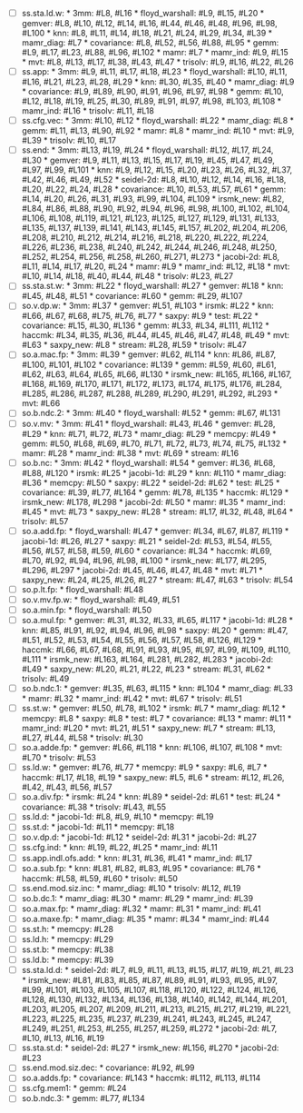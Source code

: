 - [ ] ss.sta.ld.w: 
		* 3mm: #L8, #L16
		* floyd_warshall: #L9, #L15, #L20
		* gemver: #L8, #L10, #L12, #L14, #L16, #L44, #L46, #L48, #L96, #L98, #L100
		* knn: #L8, #L11, #L14, #L18, #L21, #L24, #L29, #L34, #L39
		* mamr_diag: #L7
		* covariance: #L8, #L52, #L56, #L88, #L95
		* gemm: #L9, #L17, #L23, #L88, #L96, #L102
		* mamr: #L7
		* mamr_ind: #L9, #L15
		* mvt: #L8, #L13, #L17, #L38, #L43, #L47
		* trisolv: #L9, #L16, #L22, #L26
- [ ] ss.app: 
		* 3mm: #L9, #L11, #L17, #L18, #L23
		* floyd_warshall: #L10, #L11, #L16, #L21, #L23, #L28, #L29
		* knn: #L30, #L35, #L40
		* mamr_diag: #L9
		* covariance: #L9, #L89, #L90, #L91, #L96, #L97, #L98
		* gemm: #L10, #L12, #L18, #L19, #L25, #L30, #L89, #L91, #L97, #L98, #L103, #L108
		* mamr_ind: #L16
		* trisolv: #L11, #L18
- [ ] ss.cfg.vec: 
		* 3mm: #L10, #L12
		* floyd_warshall: #L22
		* mamr_diag: #L8
		* gemm: #L11, #L13, #L90, #L92
		* mamr: #L8
		* mamr_ind: #L10
		* mvt: #L9, #L39
		* trisolv: #L10, #L17
- [ ] ss.end: 
		* 3mm: #L13, #L19, #L24
		* floyd_warshall: #L12, #L17, #L24, #L30
		* gemver: #L9, #L11, #L13, #L15, #L17, #L19, #L45, #L47, #L49, #L97, #L99, #L101
		* knn: #L9, #L12, #L15, #L20, #L23, #L26, #L32, #L37, #L42, #L46, #L49, #L52
		* seidel-2d: #L8, #L10, #L12, #L14, #L16, #L18, #L20, #L22, #L24, #L28
		* covariance: #L10, #L53, #L57, #L61
		* gemm: #L14, #L20, #L26, #L31, #L93, #L99, #L104, #L109
		* irsmk_new: #L82, #L84, #L86, #L88, #L90, #L92, #L94, #L96, #L98, #L100, #L102, #L104, #L106, #L108, #L119, #L121, #L123, #L125, #L127, #L129, #L131, #L133, #L135, #L137, #L139, #L141, #L143, #L145, #L157, #L202, #L204, #L206, #L208, #L210, #L212, #L214, #L216, #L218, #L220, #L222, #L224, #L226, #L236, #L238, #L240, #L242, #L244, #L246, #L248, #L250, #L252, #L254, #L256, #L258, #L260, #L271, #L273
		* jacobi-2d: #L8, #L11, #L14, #L17, #L20, #L24
		* mamr: #L9
		* mamr_ind: #L12, #L18
		* mvt: #L10, #L14, #L18, #L40, #L44, #L48
		* trisolv: #L23, #L27
- [ ] ss.sta.st.w: 
		* 3mm: #L22
		* floyd_warshall: #L27
		* gemver: #L18
		* knn: #L45, #L48, #L51
		* covariance: #L60
		* gemm: #L29, #L107
- [ ] so.v.dp.w: 
		* 3mm: #L37
		* gemver: #L51, #L103
		* irsmk: #L22
		* knn: #L66, #L67, #L68, #L75, #L76, #L77
		* saxpy: #L9
		* test: #L22
		* covariance: #L15, #L30, #L136
		* gemm: #L33, #L34, #L111, #L112
		* haccmk: #L34, #L35, #L36, #L44, #L45, #L46, #L47, #L48, #L49
		* mvt: #L63
		* saxpy_new: #L8
		* stream: #L28, #L59
		* trisolv: #L47
- [ ] so.a.mac.fp: 
		* 3mm: #L39
		* gemver: #L62, #L114
		* knn: #L86, #L87, #L100, #L101, #L102
		* covariance: #L139
		* gemm: #L59, #L60, #L61, #L62, #L63, #L64, #L65, #L66, #L130
		* irsmk_new: #L165, #L166, #L167, #L168, #L169, #L170, #L171, #L172, #L173, #L174, #L175, #L176, #L284, #L285, #L286, #L287, #L288, #L289, #L290, #L291, #L292, #L293
		* mvt: #L66
- [ ] so.b.ndc.2: 
		* 3mm: #L40
		* floyd_warshall: #L52
		* gemm: #L67, #L131
- [ ] so.v.mv: 
		* 3mm: #L41
		* floyd_warshall: #L43, #L46
		* gemver: #L28, #L29
		* knn: #L71, #L72, #L73
		* mamr_diag: #L29
		* memcpy: #L49
		* gemm: #L50, #L68, #L69, #L70, #L71, #L72, #L73, #L74, #L75, #L132
		* mamr: #L28
		* mamr_ind: #L38
		* mvt: #L69
		* stream: #L16
- [ ] so.b.nc: 
		* 3mm: #L42
		* floyd_warshall: #L54
		* gemver: #L36, #L68, #L88, #L120
		* irsmk: #L25
		* jacobi-1d: #L29
		* knn: #L110
		* mamr_diag: #L36
		* memcpy: #L50
		* saxpy: #L22
		* seidel-2d: #L62
		* test: #L25
		* covariance: #L39, #L77, #L164
		* gemm: #L78, #L135
		* haccmk: #L129
		* irsmk_new: #L178, #L298
		* jacobi-2d: #L50
		* mamr: #L35
		* mamr_ind: #L45
		* mvt: #L73
		* saxpy_new: #L28
		* stream: #L17, #L32, #L48, #L64
		* trisolv: #L57
- [ ] so.a.add.fp: 
		* floyd_warshall: #L47
		* gemver: #L34, #L67, #L87, #L119
		* jacobi-1d: #L26, #L27
		* saxpy: #L21
		* seidel-2d: #L53, #L54, #L55, #L56, #L57, #L58, #L59, #L60
		* covariance: #L34
		* haccmk: #L69, #L70, #L92, #L94, #L96, #L98, #L100
		* irsmk_new: #L177, #L295, #L296, #L297
		* jacobi-2d: #L45, #L46, #L47, #L48
		* mvt: #L71
		* saxpy_new: #L24, #L25, #L26, #L27
		* stream: #L47, #L63
		* trisolv: #L54
- [ ] so.p.lt.fp: 
		* floyd_warshall: #L48
- [ ] so.v.mv.fp.w: 
		* floyd_warshall: #L49, #L51
- [ ] so.a.min.fp: 
		* floyd_warshall: #L50
- [ ] so.a.mul.fp: 
		* gemver: #L31, #L32, #L33, #L65, #L117
		* jacobi-1d: #L28
		* knn: #L85, #L91, #L92, #L94, #L96, #L98
		* saxpy: #L20
		* gemm: #L47, #L51, #L52, #L53, #L54, #L55, #L56, #L57, #L58, #L126, #L129
		* haccmk: #L66, #L67, #L68, #L91, #L93, #L95, #L97, #L99, #L109, #L110, #L111
		* irsmk_new: #L163, #L164, #L281, #L282, #L283
		* jacobi-2d: #L49
		* saxpy_new: #L20, #L21, #L22, #L23
		* stream: #L31, #L62
		* trisolv: #L49
- [ ] so.b.ndc.1: 
		* gemver: #L35, #L63, #L115
		* knn: #L104
		* mamr_diag: #L33
		* mamr: #L32
		* mamr_ind: #L42
		* mvt: #L67
		* trisolv: #L51
- [ ] ss.st.w: 
		* gemver: #L50, #L78, #L102
		* irsmk: #L7
		* mamr_diag: #L12
		* memcpy: #L8
		* saxpy: #L8
		* test: #L7
		* covariance: #L13
		* mamr: #L11
		* mamr_ind: #L20
		* mvt: #L21, #L51
		* saxpy_new: #L7
		* stream: #L13, #L27, #L44, #L58
		* trisolv: #L30
- [ ] so.a.adde.fp: 
		* gemver: #L66, #L118
		* knn: #L106, #L107, #L108
		* mvt: #L70
		* trisolv: #L53
- [ ] ss.ld.w: 
		* gemver: #L76, #L77
		* memcpy: #L9
		* saxpy: #L6, #L7
		* haccmk: #L17, #L18, #L19
		* saxpy_new: #L5, #L6
		* stream: #L12, #L26, #L42, #L43, #L56, #L57
- [ ] so.a.div.fp: 
		* irsmk: #L24
		* knn: #L89
		* seidel-2d: #L61
		* test: #L24
		* covariance: #L38
		* trisolv: #L43, #L55
- [ ] ss.ld.d: 
		* jacobi-1d: #L8, #L9, #L10
		* memcpy: #L19
- [ ] ss.st.d: 
		* jacobi-1d: #L11
		* memcpy: #L18
- [ ] so.v.dp.d: 
		* jacobi-1d: #L12
		* seidel-2d: #L31
		* jacobi-2d: #L27
- [ ] ss.cfg.ind: 
		* knn: #L19, #L22, #L25
		* mamr_ind: #L11
- [ ] ss.app.indl.ofs.add: 
		* knn: #L31, #L36, #L41
		* mamr_ind: #L17
- [ ] so.a.sub.fp: 
		* knn: #L81, #L82, #L83, #L95
		* covariance: #L76
		* haccmk: #L58, #L59, #L60
		* trisolv: #L50
- [ ] ss.end.mod.siz.inc: 
		* mamr_diag: #L10
		* trisolv: #L12, #L19
- [ ] so.b.dc.1: 
		* mamr_diag: #L30
		* mamr: #L29
		* mamr_ind: #L39
- [ ] so.a.max.fp: 
		* mamr_diag: #L32
		* mamr: #L31
		* mamr_ind: #L41
- [ ] so.a.maxe.fp: 
		* mamr_diag: #L35
		* mamr: #L34
		* mamr_ind: #L44
- [ ] ss.st.h: 
		* memcpy: #L28
- [ ] ss.ld.h: 
		* memcpy: #L29
- [ ] ss.st.b: 
		* memcpy: #L38
- [ ] ss.ld.b: 
		* memcpy: #L39
- [ ] ss.sta.ld.d: 
		* seidel-2d: #L7, #L9, #L11, #L13, #L15, #L17, #L19, #L21, #L23
		* irsmk_new: #L81, #L83, #L85, #L87, #L89, #L91, #L93, #L95, #L97, #L99, #L101, #L103, #L105, #L107, #L118, #L120, #L122, #L124, #L126, #L128, #L130, #L132, #L134, #L136, #L138, #L140, #L142, #L144, #L201, #L203, #L205, #L207, #L209, #L211, #L213, #L215, #L217, #L219, #L221, #L223, #L225, #L235, #L237, #L239, #L241, #L243, #L245, #L247, #L249, #L251, #L253, #L255, #L257, #L259, #L272
		* jacobi-2d: #L7, #L10, #L13, #L16, #L19
- [ ] ss.sta.st.d: 
		* seidel-2d: #L27
		* irsmk_new: #L156, #L270
		* jacobi-2d: #L23
- [ ] ss.end.mod.siz.dec: 
		* covariance: #L92, #L99
- [ ] so.a.adds.fp: 
		* covariance: #L143
		* haccmk: #L112, #L113, #L114
- [ ] ss.cfg.mem1: 
		* gemm: #L24
- [ ] so.b.ndc.3: 
		* gemm: #L77, #L134
